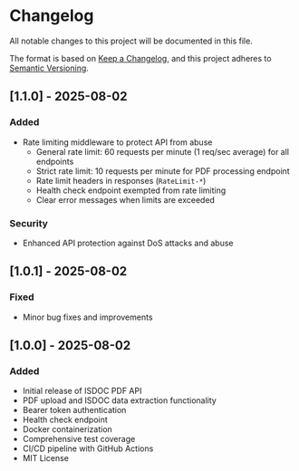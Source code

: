 # Changelog

All notable changes to this project will be documented in this file.

The format is based on [Keep a Changelog](https://keepachangelog.com/en/1.0.0/),
and this project adheres to [Semantic Versioning](https://semver.org/spec/v2.0.0.html).

## [1.1.0] - 2025-08-02

### Added
- Rate limiting middleware to protect API from abuse
  - General rate limit: 60 requests per minute (1 req/sec average) for all endpoints
  - Strict rate limit: 10 requests per minute for PDF processing endpoint
  - Rate limit headers in responses (`RateLimit-*`)
  - Health check endpoint exempted from rate limiting
  - Clear error messages when limits are exceeded

### Security
- Enhanced API protection against DoS attacks and abuse

## [1.0.1] - 2025-08-02

### Fixed
- Minor bug fixes and improvements

## [1.0.0] - 2025-08-02

### Added
- Initial release of ISDOC PDF API
- PDF upload and ISDOC data extraction functionality
- Bearer token authentication
- Health check endpoint
- Docker containerization
- Comprehensive test coverage
- CI/CD pipeline with GitHub Actions
- MIT License
